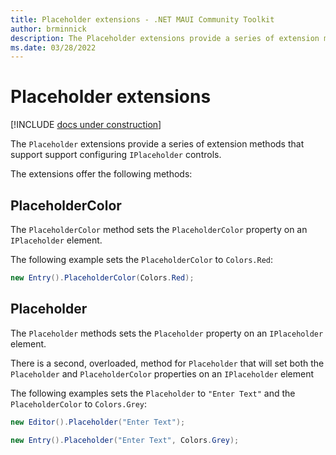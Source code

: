```yaml
---
title: Placeholder extensions - .NET MAUI Community Toolkit
author: brminnick
description: The Placeholder extensions provide a series of extension methods that support configuring `IPlaceholder` controls
ms.date: 03/28/2022
---
```


# Placeholder extensions

[!INCLUDE [docs under construction](../../includes/preview-note.md)]

The `Placeholder` extensions provide a series of extension methods that support support configuring `IPlaceholder` controls.

The extensions offer the following methods:

## PlaceholderColor

The `PlaceholderColor` method sets the `PlaceholderColor` property on an `IPlaceholder` element.

The following example sets the `PlaceholderColor` to `Colors.Red`:

```csharp
new Entry().PlaceholderColor(Colors.Red);
```

## Placeholder

The `Placeholder` methods sets the `Placeholder` property on an `IPlaceholder` element.

There is a second, overloaded, method for `Placeholder` that will set both the `Placeholder` and `PlaceholderColor` properties on an `IPlaceholder` element

The following examples sets the `Placeholder` to `"Enter Text"` and the `PlaceholderColor` to `Colors.Grey`:

```csharp
new Editor().Placeholder("Enter Text");

new Entry().Placeholder("Enter Text", Colors.Grey);
```
